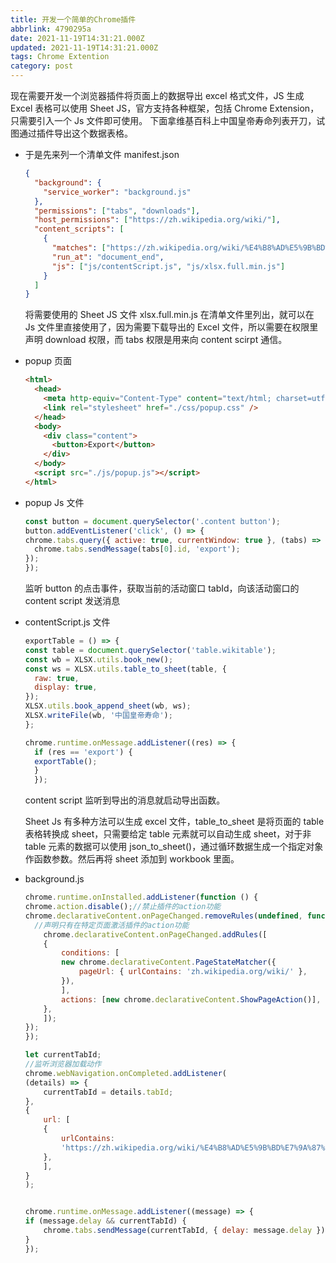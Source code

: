 ```yaml
---
title: 开发一个简单的Chrome插件
abbrlink: 4790295a
date: 2021-11-19T14:31:21.000Z
updated: 2021-11-19T14:31:21.000Z
tags: Chrome Extention
category: post
---
```


现在需要开发一个浏览器插件将页面上的数据导出 excel 格式文件，JS 生成 Excel 表格可以使用 Sheet JS，官方支持各种框架，包括 Chrome Extension，只需要引入一个 Js 文件即可使用。
下面拿维基百科上中国皇帝寿命列表开刀，试图通过插件导出这个数据表格。

<!-- more -->

- 于是先来列一个清单文件 manifest.json

  ```json
  {
    "background": {
      "service_worker": "background.js"
    },
    "permissions": ["tabs", "downloads"],
    "host_permissions": ["https://zh.wikipedia.org/wiki/"],
    "content_scripts": [
      {
        "matches": ["https://zh.wikipedia.org/wiki/%E4%B8%AD%E5%9B%BD%E7%9A%87%E5%B8%9D%E5%AF%BF%E5%91%BD%E5%88%97%E8%A1%A8"],
        "run_at": "document_end",
        "js": ["js/contentScript.js", "js/xlsx.full.min.js"]
      }
    ]
  }
  ```

  将需要使用的 Sheet JS 文件 xlsx.full.min.js 在清单文件里列出，就可以在 Js 文件里直接使用了，因为需要下载导出的 Excel 文件，所以需要在权限里声明 download 权限，而 tabs 权限是用来向 content scirpt 通信。

- popup 页面

  ```html
  <html>
    <head>
      <meta http-equiv="Content-Type" content="text/html; charset=utf-8" />
      <link rel="stylesheet" href="./css/popup.css" />
    </head>
    <body>
      <div class="content">
        <button>Export</button>
      </div>
    </body>
    <script src="./js/popup.js"></script>
  </html>
  ```

- popup Js 文件

  ```JavaScript
  const button = document.querySelector('.content button');
  button.addEventListener('click', () => {
  chrome.tabs.query({ active: true, currentWindow: true }, (tabs) => {
    chrome.tabs.sendMessage(tabs[0].id, 'export');
  });
  });

  ```

  监听 button 的点击事件，获取当前的活动窗口 tabId，向该活动窗口的 content script 发送消息

- contentScript.js 文件

  ```JavaScript
  exportTable = () => {
  const table = document.querySelector('table.wikitable');
  const wb = XLSX.utils.book_new();
  const ws = XLSX.utils.table_to_sheet(table, {
    raw: true,
    display: true,
  });
  XLSX.utils.book_append_sheet(wb, ws);
  XLSX.writeFile(wb, '中国皇帝寿命');
  };

  chrome.runtime.onMessage.addListener((res) => {
    if (res == 'export') {
    exportTable();
    }
    });
  ```

  content script 监听到导出的消息就启动导出函数。

  Sheet Js 有多种方法可以生成 excel 文件，table_to_sheet 是将页面的 table 表格转换成 sheet，只需要给定 table 元素就可以自动生成 sheet，对于非 table 元素的数据可以使用 json_to_sheet()，通过循环数据生成一个指定对象作函数参数。然后再将 sheet 添加到 workbook 里面。

- background.js

  ```JavaScript
  chrome.runtime.onInstalled.addListener(function () {
  chrome.action.disable();//禁止插件的action功能
  chrome.declarativeContent.onPageChanged.removeRules(undefined, function () {
    //声明只有在特定页面激活插件的action功能
      chrome.declarativeContent.onPageChanged.addRules([
      {
          conditions: [
          new chrome.declarativeContent.PageStateMatcher({
              pageUrl: { urlContains: 'zh.wikipedia.org/wiki/' },
          }),
          ],
          actions: [new chrome.declarativeContent.ShowPageAction()],
      },
      ]);
  });
  });

  let currentTabId;
  //监听浏览器加载动作
  chrome.webNavigation.onCompleted.addListener(
  (details) => {
      currentTabId = details.tabId;
  },
  {
      url: [
      {
          urlContains:
          'https://zh.wikipedia.org/wiki/%E4%B8%AD%E5%9B%BD%E7%9A%87%E5%B8%9D%E5%AF%BF%E5%91%BD%E5%88%97%E8%A1%A8',
      },
      ],
  }
  );


  chrome.runtime.onMessage.addListener((message) => {
  if (message.delay && currentTabId) {
      chrome.tabs.sendMessage(currentTabId, { delay: message.delay });
  }
  });

  ```
